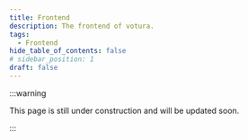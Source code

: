 ```yaml
---
title: Frontend
description: The frontend of votura.
tags:
  - Frontend
hide_table_of_contents: false
# sidebar_position: 1
draft: false
---
```


:::warning

This page is still under construction and will be updated soon.

:::
